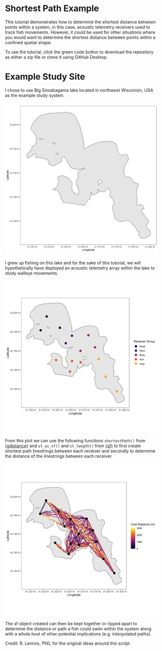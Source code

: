 
# Shortest Path Example

This tutorial demonstrates how to determine the shortest distance between 
points within a system, in this case, acoustic telemetry receivers used to 
track fish movements. However, it could be used for other situations where
you would want to determine the shortest distance between points within a confined
spatial shape. 

To use the tutorial, click the green code button to download the repository as either
a zip file or clone it using GitHub Desktop.


# Example Study Site 
I chose to use Big Sissabagama lake located in northwest Wisconsin, USA as the 
example study system.

![](./Plots/big_sissabagama_lake.png)

I grew up fishing on this lake and for the sake of this tutorial, 
we will hypothetically have deployed 
an acoustic telemetry array within the lake to study walleye movements. 

![](./Plots/big_sissabagama_lake_receivers.png)

From this plot we can use the following functions `shortestPath()` from [{gdistance}](https://agrdatasci.github.io/gdistance/) and `st_as_sf()` and `st_length()` from [{sf}](https://r-spatial.github.io/sf/) to first create shortest path linestrings between each receiver and 
secondly to determine the distance of the linestrings between each receiver. 


![](./Plots/big_sissabagama_lake_cost_dist.png)

The sf object created can then be kept together or ripped apart 
to determine the distance or path a fish could swim within the system along with
a whole host of other potential implications (e.g. interpolated paths).

Credit: R. Lennox, PhD, for the original ideas around this script.  

